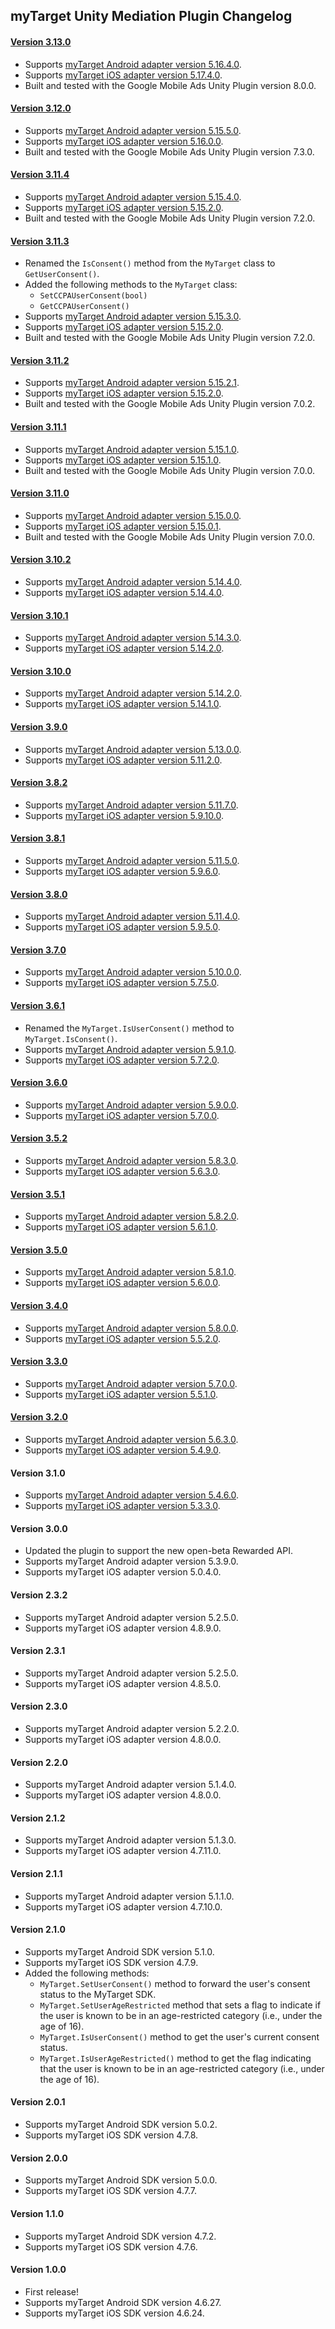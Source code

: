 ## myTarget Unity Mediation Plugin Changelog

#### [Version 3.13.0](https://dl.google.com/googleadmobadssdk/mediation/unity/mytarget/MyTargetUnityAdapter-3.13.0.zip)
- Supports [myTarget Android adapter version 5.16.4.0](https://github.com/googleads/googleads-mobile-android-mediation/blob/main/ThirdPartyAdapters/mytarget/CHANGELOG.md#version-51640).
- Supports [myTarget iOS adapter version 5.17.4.0](https://github.com/googleads/googleads-mobile-ios-mediation/blob/main/adapters/MyTarget/CHANGELOG.md#version-51740).
- Built and tested with the Google Mobile Ads Unity Plugin version 8.0.0.

#### [Version 3.12.0](https://dl.google.com/googleadmobadssdk/mediation/unity/mytarget/MyTargetUnityAdapter-3.12.0.zip)
- Supports [myTarget Android adapter version 5.15.5.0](https://github.com/googleads/googleads-mobile-android-mediation/blob/main/ThirdPartyAdapters/mytarget/CHANGELOG.md#version-51550).
- Supports [myTarget iOS adapter version 5.16.0.0](https://github.com/googleads/googleads-mobile-ios-mediation/blob/main/adapters/MyTarget/CHANGELOG.md#version-51600).
- Built and tested with the Google Mobile Ads Unity Plugin version 7.3.0.

#### [Version 3.11.4](https://dl.google.com/googleadmobadssdk/mediation/unity/mytarget/MyTargetUnityAdapter-3.11.4.zip)
- Supports [myTarget Android adapter version 5.15.4.0](https://github.com/googleads/googleads-mobile-android-mediation/blob/main/ThirdPartyAdapters/mytarget/CHANGELOG.md#version-51540).
- Supports [myTarget iOS adapter version 5.15.2.0](https://github.com/googleads/googleads-mobile-ios-mediation/blob/main/adapters/MyTarget/CHANGELOG.md#version-51520).
- Built and tested with the Google Mobile Ads Unity Plugin version 7.2.0.

#### [Version 3.11.3](https://dl.google.com/googleadmobadssdk/mediation/unity/mytarget/MyTargetUnityAdapter-3.11.3.zip)
- Renamed the `IsConsent()` method from the `MyTarget` class to `GetUserConsent()`.
- Added the following methods to the `MyTarget` class:
  * `SetCCPAUserConsent(bool)`
  * `GetCCPAUserConsent()`
- Supports [myTarget Android adapter version 5.15.3.0](https://github.com/googleads/googleads-mobile-android-mediation/blob/main/ThirdPartyAdapters/mytarget/CHANGELOG.md#version-51530).
- Supports [myTarget iOS adapter version 5.15.2.0](https://github.com/googleads/googleads-mobile-ios-mediation/blob/main/adapters/MyTarget/CHANGELOG.md#version-51520).
- Built and tested with the Google Mobile Ads Unity Plugin version 7.2.0.

#### [Version 3.11.2](https://dl.google.com/googleadmobadssdk/mediation/unity/mytarget/MyTargetUnityAdapter-3.11.2.zip)
- Supports [myTarget Android adapter version 5.15.2.1](https://github.com/googleads/googleads-mobile-android-mediation/blob/main/ThirdPartyAdapters/mytarget/CHANGELOG.md#version-51521).
- Supports [myTarget iOS adapter version 5.15.2.0](https://github.com/googleads/googleads-mobile-ios-mediation/blob/main/adapters/MyTarget/CHANGELOG.md#version-51520).
- Built and tested with the Google Mobile Ads Unity Plugin version 7.0.2.

#### [Version 3.11.1](https://dl.google.com/googleadmobadssdk/mediation/unity/mytarget/MyTargetUnityAdapter-3.11.1.zip)
- Supports [myTarget Android adapter version 5.15.1.0](https://github.com/googleads/googleads-mobile-android-mediation/blob/main/ThirdPartyAdapters/mytarget/CHANGELOG.md#version-51510).
- Supports [myTarget iOS adapter version 5.15.1.0](https://github.com/googleads/googleads-mobile-ios-mediation/blob/main/adapters/MyTarget/CHANGELOG.md#version-51510).
- Built and tested with the Google Mobile Ads Unity Plugin version 7.0.0.

#### [Version 3.11.0](https://dl.google.com/googleadmobadssdk/mediation/unity/mytarget/MyTargetUnityAdapter-3.11.0.zip)
- Supports [myTarget Android adapter version 5.15.0.0](https://github.com/googleads/googleads-mobile-android-mediation/blob/main/ThirdPartyAdapters/mytarget/CHANGELOG.md#version-51500).
- Supports [myTarget iOS adapter version 5.15.0.1](https://github.com/googleads/googleads-mobile-ios-mediation/blob/main/adapters/MyTarget/CHANGELOG.md#version-51501).
- Built and tested with the Google Mobile Ads Unity Plugin version 7.0.0.

#### [Version 3.10.2](https://dl.google.com/googleadmobadssdk/mediation/unity/mytarget/MyTargetUnityAdapter-3.10.2.zip)
- Supports [myTarget Android adapter version 5.14.4.0](https://github.com/googleads/googleads-mobile-android-mediation/blob/main/ThirdPartyAdapters/mytarget/CHANGELOG.md#version-51440).
- Supports [myTarget iOS adapter version 5.14.4.0](https://github.com/googleads/googleads-mobile-ios-mediation/blob/main/adapters/MyTarget/CHANGELOG.md#version-51440).

#### [Version 3.10.1](https://dl.google.com/googleadmobadssdk/mediation/unity/mytarget/MyTargetUnityAdapter-3.10.1.zip)
- Supports [myTarget Android adapter version 5.14.3.0](https://github.com/googleads/googleads-mobile-android-mediation/blob/main/ThirdPartyAdapters/mytarget/CHANGELOG.md#version-51430).
- Supports [myTarget iOS adapter version 5.14.2.0](https://github.com/googleads/googleads-mobile-ios-mediation/blob/main/adapters/MyTarget/CHANGELOG.md#version-51420).

#### [Version 3.10.0](https://dl.google.com/googleadmobadssdk/mediation/unity/mytarget/MyTargetUnityAdapter-3.10.0.zip)
- Supports [myTarget Android adapter version 5.14.2.0](https://github.com/googleads/googleads-mobile-android-mediation/blob/main/ThirdPartyAdapters/mytarget/CHANGELOG.md#version-51420).
- Supports [myTarget iOS adapter version 5.14.1.0](https://github.com/googleads/googleads-mobile-ios-mediation/blob/main/adapters/MyTarget/CHANGELOG.md#version-51410).

#### [Version 3.9.0](https://dl.google.com/googleadmobadssdk/mediation/unity/mytarget/MyTargetUnityAdapter-3.9.0.zip)
- Supports [myTarget Android adapter version 5.13.0.0](https://github.com/googleads/googleads-mobile-android-mediation/blob/main/ThirdPartyAdapters/mytarget/CHANGELOG.md#version-51300).
- Supports [myTarget iOS adapter version 5.11.2.0](https://github.com/googleads/googleads-mobile-ios-mediation/blob/main/adapters/MyTarget/CHANGELOG.md#version-51120).

#### [Version 3.8.2](https://dl.google.com/googleadmobadssdk/mediation/unity/mytarget/MyTargetUnityAdapter-3.8.2.zip)
- Supports [myTarget Android adapter version 5.11.7.0](https://github.com/googleads/googleads-mobile-android-mediation/blob/main/ThirdPartyAdapters/mytarget/CHANGELOG.md#version-51170).
- Supports [myTarget iOS adapter version 5.9.10.0](https://github.com/googleads/googleads-mobile-ios-mediation/blob/main/adapters/MyTarget/CHANGELOG.md#version-59100).

#### [Version 3.8.1](https://dl.google.com/googleadmobadssdk/mediation/unity/mytarget/MyTargetUnityAdapter-3.8.1.zip)
- Supports [myTarget Android adapter version 5.11.5.0](https://github.com/googleads/googleads-mobile-android-mediation/blob/main/ThirdPartyAdapters/mytarget/CHANGELOG.md#version-51150).
- Supports [myTarget iOS adapter version 5.9.6.0](https://github.com/googleads/googleads-mobile-ios-mediation/blob/main/adapters/MyTarget/CHANGELOG.md#version-5960).

#### [Version 3.8.0](https://dl.google.com/googleadmobadssdk/mediation/unity/mytarget/MyTargetUnityAdapter-3.8.0.zip)
- Supports [myTarget Android adapter version 5.11.4.0](https://github.com/googleads/googleads-mobile-android-mediation/blob/main/ThirdPartyAdapters/mytarget/CHANGELOG.md#version-51140).
- Supports [myTarget iOS adapter version 5.9.5.0](https://github.com/googleads/googleads-mobile-ios-mediation/blob/main/adapters/MyTarget/CHANGELOG.md#version-5950).

#### [Version 3.7.0](https://dl.google.com/googleadmobadssdk/mediation/unity/mytarget/MyTargetUnityAdapter-3.7.0.zip)
- Supports [myTarget Android adapter version 5.10.0.0](https://github.com/googleads/googleads-mobile-android-mediation/blob/main/ThirdPartyAdapters/mytarget/CHANGELOG.md#version-51000).
- Supports [myTarget iOS adapter version 5.7.5.0](https://github.com/googleads/googleads-mobile-ios-mediation/blob/main/adapters/MyTarget/CHANGELOG.md#version-5750).

#### [Version 3.6.1](https://dl.google.com/googleadmobadssdk/mediation/unity/mytarget/MyTargetUnityAdapter-3.6.1.zip)
- Renamed the `MyTarget.IsUserConsent()` method to `MyTarget.IsConsent()`.
- Supports [myTarget Android adapter version 5.9.1.0](https://github.com/googleads/googleads-mobile-android-mediation/blob/main/ThirdPartyAdapters/mytarget/CHANGELOG.md#version-5910).
- Supports [myTarget iOS adapter version 5.7.2.0](https://github.com/googleads/googleads-mobile-ios-mediation/blob/main/adapters/MyTarget/CHANGELOG.md#version-5720).

#### [Version 3.6.0](https://dl.google.com/googleadmobadssdk/mediation/unity/mytarget/MyTargetUnityAdapter-3.6.0.zip)
- Supports [myTarget Android adapter version 5.9.0.0](https://github.com/googleads/googleads-mobile-android-mediation/blob/main/ThirdPartyAdapters/mytarget/CHANGELOG.md#version-5900).
- Supports [myTarget iOS adapter version 5.7.0.0](https://github.com/googleads/googleads-mobile-ios-mediation/blob/main/adapters/MyTarget/CHANGELOG.md#version-5700).

#### [Version 3.5.2](https://dl.google.com/googleadmobadssdk/mediation/unity/mytarget/MyTargetUnityAdapter-3.5.2.zip)
- Supports [myTarget Android adapter version 5.8.3.0](https://github.com/googleads/googleads-mobile-android-mediation/blob/main/ThirdPartyAdapters/mytarget/CHANGELOG.md#version-5830).
- Supports [myTarget iOS adapter version 5.6.3.0](https://github.com/googleads/googleads-mobile-ios-mediation/blob/main/adapters/MyTarget/CHANGELOG.md#version-5630).

#### [Version 3.5.1](https://dl.google.com/googleadmobadssdk/mediation/unity/mytarget/MyTargetUnityAdapter-3.5.1.zip)
- Supports [myTarget Android adapter version 5.8.2.0](https://github.com/googleads/googleads-mobile-android-mediation/blob/main/ThirdPartyAdapters/mytarget/CHANGELOG.md#version-5820).
- Supports [myTarget iOS adapter version 5.6.1.0](https://github.com/googleads/googleads-mobile-ios-mediation/blob/main/adapters/MyTarget/CHANGELOG.md#version-5610).

#### [Version 3.5.0](https://dl.google.com/googleadmobadssdk/mediation/unity/mytarget/MyTargetUnityAdapter-3.5.0.zip)
- Supports [myTarget Android adapter version 5.8.1.0](https://github.com/googleads/googleads-mobile-android-mediation/blob/main/ThirdPartyAdapters/mytarget/CHANGELOG.md#version-5810).
- Supports [myTarget iOS adapter version 5.6.0.0](https://github.com/googleads/googleads-mobile-ios-mediation/blob/main/adapters/MyTarget/CHANGELOG.md#version-5600).

#### [Version 3.4.0](https://dl.google.com/googleadmobadssdk/mediation/unity/mytarget/MyTargetUnityAdapter-3.4.0.zip)
- Supports [myTarget Android adapter version 5.8.0.0](https://github.com/googleads/googleads-mobile-android-mediation/blob/main/ThirdPartyAdapters/mytarget/CHANGELOG.md#version-5800).
- Supports [myTarget iOS adapter version 5.5.2.0](https://github.com/googleads/googleads-mobile-ios-mediation/blob/main/adapters/MyTarget/CHANGELOG.md#version-5520).

#### [Version 3.3.0](https://dl.google.com/googleadmobadssdk/mediation/unity/mytarget/MyTargetUnityAdapter-3.3.0.zip)
- Supports [myTarget Android adapter version 5.7.0.0](https://github.com/googleads/googleads-mobile-android-mediation/blob/main/ThirdPartyAdapters/mytarget/CHANGELOG.md#version-5700).
- Supports [myTarget iOS adapter version 5.5.1.0](https://github.com/googleads/googleads-mobile-ios-mediation/blob/main/adapters/MyTarget/CHANGELOG.md#version-5510).

#### [Version 3.2.0](https://dl.google.com/googleadmobadssdk/mediation/unity/mytarget/MyTargetUnityAdapter-3.2.0.zip)
- Supports [myTarget Android adapter version 5.6.3.0](https://github.com/googleads/googleads-mobile-android-mediation/blob/main/ThirdPartyAdapters/mytarget/CHANGELOG.md#version-5630).
- Supports [myTarget iOS adapter version 5.4.9.0](https://github.com/googleads/googleads-mobile-ios-mediation/blob/main/adapters/MyTarget/CHANGELOG.md#version-5490).

#### Version 3.1.0
- Supports [myTarget Android adapter version 5.4.6.0](https://github.com/googleads/googleads-mobile-android-mediation/blob/main/ThirdPartyAdapters/mytarget/CHANGELOG.md#version-5460).
- Supports [myTarget iOS adapter version 5.3.3.0](https://github.com/googleads/googleads-mobile-ios-mediation/blob/main/adapters/MyTarget/CHANGELOG.md#version-5330).

#### Version 3.0.0
- Updated the plugin to support the new open-beta Rewarded API.
- Supports myTarget Android adapter version 5.3.9.0.
- Supports myTarget iOS adapter version 5.0.4.0.

#### Version 2.3.2
- Supports myTarget Android adapter version 5.2.5.0.
- Supports myTarget iOS adapter version 4.8.9.0.

#### Version 2.3.1
- Supports myTarget Android adapter version 5.2.5.0.
- Supports myTarget iOS adapter version 4.8.5.0.

#### Version 2.3.0
- Supports myTarget Android adapter version 5.2.2.0.
- Supports myTarget iOS adapter version 4.8.0.0.

#### Version 2.2.0
- Supports myTarget Android adapter version 5.1.4.0.
- Supports myTarget iOS adapter version 4.8.0.0.

#### Version 2.1.2
- Supports myTarget Android adapter version 5.1.3.0.
- Supports myTarget iOS adapter version 4.7.11.0.

#### Version 2.1.1
- Supports myTarget Android adapter version 5.1.1.0.
- Supports myTarget iOS adapter version 4.7.10.0.

#### Version 2.1.0
- Supports myTarget Android SDK version 5.1.0.
- Supports myTarget iOS SDK version 4.7.9.
- Added the following methods:
  * `MyTarget.SetUserConsent()` method to forward the user's consent status to the MyTarget SDK.
  * `MyTarget.SetUserAgeRestricted` method that sets a flag to indicate if the user is known to be in an age-restricted category (i.e., under the age of 16).
  * `MyTarget.IsUserConsent()` method to get the user's current consent status.
  * `MyTarget.IsUserAgeRestricted()` method to get the flag indicating that the user is known to be in an age-restricted category (i.e., under the age of 16).

#### Version 2.0.1
- Supports myTarget Android SDK version 5.0.2.
- Supports myTarget iOS SDK version 4.7.8.

#### Version 2.0.0
- Supports myTarget Android SDK version 5.0.0.
- Supports myTarget iOS SDK version 4.7.7.

#### Version 1.1.0
- Supports myTarget Android SDK version 4.7.2.
- Supports myTarget iOS SDK version 4.7.6.

#### Version 1.0.0
- First release!
- Supports myTarget Android SDK version 4.6.27.
- Supports myTarget iOS SDK version 4.6.24.
